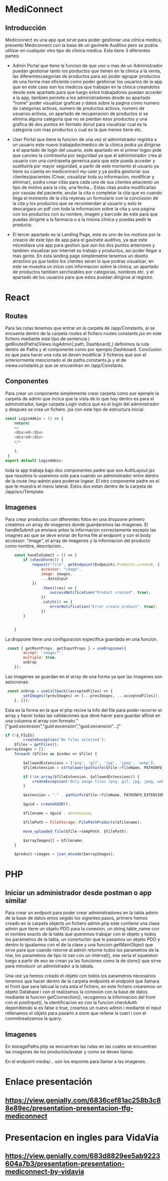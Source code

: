 # MediConnect
## Introducción

Mediconnect es una app que sirve para poder gestionar una clinica medica, presento Mediconnect con la base de un gavinete Auditivo pero se podria utilizar en cualquier otro tipo de clinica medica.
Esta tiene 3 diferentes partes:

- Admin Portal que tiene la funcion de que uno o mas de un Administrador puedan gestionar tanto los porductos que tienen en la clinica a la venta, las diferentescaegorias de 
productos para asi poder agrupar productos de una forma mas eficiente como poder gestionar los usuarios de la app que en este caso son los medicos que trabajan en la clinica 
creandolos desde este apartado para que luego estos trabajadores puedan acceder a la app, tambien permite a los administradores desde su apartado "home" poder visualizar graficas y datos sobre la pagina
como numero de categorias activas, numero de productos activos, numero de usuarios activos, un apartado de recuperacion de productos si se elimina alguna categoria que no se pierdan esos productos y una grafica 
de dos puntos en formato donut para visualizar cual es la categoria con mas productos o cual es la que menos tiene etc.

- User Portal que tiene la funcion de una vez el administrador registra a un usuario este nuevo trabajador/medico de la clinica podra ya dirigirse a el apartado de login del usuario, este apartado en el 
primer logeo pide que canvies la contraseña por seguridad ya que el administrador crea al usuario con una contraseña generica para que este pueda acceder y sustituirla por mayor seguridad, 
a partir de este momento el usuario ya tiene su cuenta en mediconnect my-user y ya podra gestionar sus clientes/pacientes (Crear, visualizar toda su informacion, modificar y eliminar), podra 
crear citas para cada uno de sus clientes añaciento un tipo de motivo para la cita, una fecha... Estas citas podra modificarlas por causas del paciente, anular la cita o completar la cita 
que es cuando llega el momento de la cita reyenas un formulario con la conclusion de la cita y los productos que se recomiendan al usuario y esto te descargara un pdf con toda la informacion 
sobre la cita y una pagina con los productos con su nombre, imagen y barcode de este para que puedas dirigirte a la farmacia o a la misma clinica y puedas pedir le producto.

- El tercer apartado es la Landing Page, este es uno de los motivos por la creacio de este tipo de app para el gavinete auditivo, ya que este necesitava una app para gestion que son los dos puntos anteriores y tambien visualizar por internet su trabajo y productos, asi poder llegar a mas gente.
En esta landing page simplemetne tenemos un diseño atractivo ya que todos los clientes seran lo que podras visualizar,
en este se muestra un inicio con informacion sobre la clinica, un apartado de productos tambien sercheables por categorias, nombres etc. y el apartado de los usuarios para que estos puedan dirigirse al registro.



# React
## Routes

Para las rutas tenemos que entrar en la carpeta de /app/Constants, ai se encuenta dentro de la carpeta routes el fichero routes.constants.jsx en este fichero mediante este tipo de sentencia
( getRoute(Paths[Views.logAdmin].path, Dashboard),) definimos la ruta dentro de Paths y el componente como por ejemplo Dashboard.
Conclusion es que para hacer una ruta se deven modificar 3 ficheros que son el anteriormente mencionado el de paths.constants.js y el de viewa.constants.js que se encuentran en /app/Constants.

## Conponentes

Para crear un conponente simplemente crear carpeta como por ejemplo la carpeta de admin que incica que la vista de lo que hay dentro es para el administrador, luego carpeta Login indica que es el login del administrador y despues se crea un fichero .jsx con este tipo de estructura inicial.

```js
const LoginAdmin = () => { 
    return(
    <>
    <div>sd</div>
    <div>sd</div>
    </>
        
    );
 }
export default LoginAdmin;
```


toda la app trabaja bajo dos componentes padre que son AuthLayout.jsx que nosotros lo usaremos solo para cuando un administrador entre dentro de la route /my-admin para poderse logear.
El otro conponente padre es el que te muestra el menu lateral.
Estos dos estan dentro de la carpeta de /app/src/Template.



## Imagenes
Para crear productos con diferentes fotos en una dropzone primero creatmos un array de imagenes donde guardaremos las imagenes.
El handleSubmit ya enviava antes la informacion correctamente excepto las imagnes asi que se deve enviar de forma file al endpoint y con el body accessor: "image", el array de imagenes y la informacion del producto como nombre, descripcion...


```js
    const handleSubmit = () => {
        if (checkForm()) {
            request("file", getEndpoint(Endpoints.Products.create), {
                accessor: "image",
                image: images,
                ...dataInput
            })
                .then((res) => {
                    successNotification("Product created", true);
                })
                .catch(() => {
                    errorNotification("Error create product", true);
                })
        }


    }
```

La dropzone tiene una configuracion especifica guardada en una funcion.

```js
 const { getRootProps, getInputProps } = useDropzone({
        accept: "image/*",
        multiple: true,
        onDrop
    });
```

Las imagenes se guardan en el array de una forma ya que las imagenes son asincronas:
 
```js
 const onDrop = useCallback((acceptedFiles) => {
        setImages((prevImages) => [...prevImages, ...acceptedFiles]);
    }, []);
```

Esta es la forma en la que el php recive la info del file para poder recorrer el array y hacer todas las validaciones que deve hacer para guardar alfinal en una columna el array con formato "["guid.excension","guid.excension","guid.excension"...]"


```js
if (!$_FILES)
        createException('No files selected');
    $files = getFiles();
$arrayImages = [];
    foreach ($files as $index => $file) {

        $allowedExtensions = ['png', 'gif', 'jpg', 'jpeg', 'webp'];
        $fileExtension = strtolower(pathinfo($file->fileName, PATHINFO_EXTENSION));

        if (!in_array($fileExtension, $allowedExtensions)) {
            createException('Only image files (png, gif, jpg, jpeg, webp) are allowed.', 415);
        }

        $extension = "." . pathinfo($file->fileName, PATHINFO_EXTENSION);

        $guid = createGUID();

        $filename = $guid . $extension;

        $filePath = FileStorage::FilePathProducts($filename);

        move_uploaded_file($file->tempPath, $filePath);

        $arrayImages[] = $filename;
    }

    $product->images = json_encode($arrayImages);
```





# PHP

## Iniciar un administrador desde postman o app similar

Para crear un endpont para poder crear administradores en la tabla admin de la base de datos emos segido los sigientes pasos,
primero hemos creado en la carpeta objects un fichero admin.php este contiene una clase admin que tiene un objeto PDO para la conexion, un string table_name con el nombre exacto de la tabla que queremos trabajar con el objeto y todos los parametros de la tabla, un consrtuctor que le pasamos un objeto PDO y dentro lo igualamos con el de la clase y una funcion getMainObject que sirve para que cuando retorne al admin retorne todos los parametros de la row, los parametros de tipo id van con un interval(), ese seria el squeleton luego a partir de eso se crean ya las funciones como la de store() que sirve para introducir un admnistrador a la tabala.

Una vez ya hemos creado el objeto con todos los parametros necesarios tenemos que hacer dentro de la carpeta endpoints el endpoint que llamara el front que sera talcual la ruta asta el fichero, en este fichero crearemos un objeto Database i con el realizamos la conexion con la base de datos mediante la funcion getConnection(), recogemos la informacion del front con el postInput(), la utentificacion es con la funcion checkAuth dependiendo si es false o true, creamos un nuevo admin i mediante el input rellenamos el objeto para pasarlo a store que rellene la cueri i con el commitrealizamos la query.


## Imagenes

En storagePaths.php se encuentran las rutas en las cuales se encuentran las imagenes de los productos/avatar y como se deven llamar.

En el endpoint media/... son los enpoints para llamar a las imagenes.

# Enlace presentación

## https://view.genially.com/6836cef81ac258b3c88e89ec/presentation-presentacion-tfg-mediconnect

# Presentacion en ingles para VidaVia

## https://view.genially.com/683d8829ee5ab9223604a7b3/presentation-presentation-mediconnect-by-vidavia
